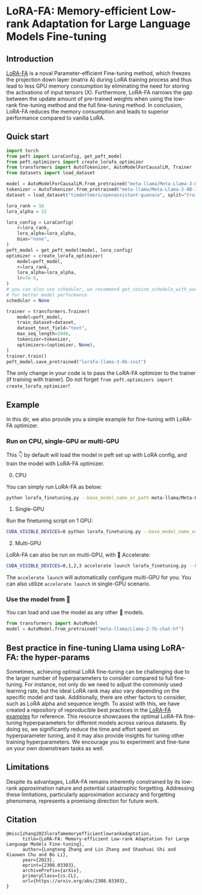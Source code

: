 # LoRA-FA: Memory-efficient Low-rank Adaptation for Large Language Models Fine-tuning

## Introduction

[LoRA-FA](https://arxiv.org/abs/2308.03303) is a noval Parameter-efficient Fine-tuning method, which freezes the projection down layer (matrix A) during LoRA training process and thus lead to less GPU memory consumption by eliminating the need for storing the activations of input tensors (X). Furthermore, LoRA-FA narrows the gap between the update amount of pre-trained weights when using the low-rank fine-tuning method and the full fine-tuning method. In conclusion, LoRA-FA reduces the memory consumption and leads to superior performance compared to vanilla LoRA.

## Quick start

```python
import torch
from peft import LoraConfig, get_peft_model
from peft.optimizers import create_lorafa_optimizer
from transformers import AutoTokenizer, AutoModelForCausalLM, Trainer
from datasets import load_dataset

model = AutoModelForCausalLM.from_pretrained("meta-llama/Meta-Llama-3-8B-Instruct")
tokenizer = AutoTokenizer.from_pretrained("meta-llama/Meta-Llama-3-8B-Instruct")
dataset = load_dataset("timdettmers/openassistant-guanaco", split="train")

lora_rank = 16
lora_alpha = 32

lora_config = LoraConfig(
    r=lora_rank,
    lora_alpha=lora_alpha,
    bias="none",
)
peft_model = get_peft_model(model, lora_config)
optimizer = create_lorafa_optimizer(
    model=peft_model,
    r=lora_rank,
    lora_alpha=lora_alpha,
    lr=7e-5,
)
# you can also use scheduler, we recommend get_cosine_schedule_with_warmup from transformers
# for better model performance
scheduler = None

trainer = transformers.Trainer(
    model=peft_model,
    train_dataset=dataset,
    dataset_text_field="text",
    max_seq_length=2048,
    tokenizer=tokenizer,
    optimizers=(optimizer, None),
)
trainer.train()
peft_model.save_pretrained("lorafa-llama-3-8b-inst")
```

The only change in your code is to pass the LoRA-FA optimizer to the trainer (if training with trainer). Do not forget `from peft.optimizers import create_lorafa_optimizer`!

## Example

In this dir, we also provide you a simple example for fine-tuning with LoRA-FA optimizer.

### Run on CPU, single-GPU or multi-GPU

This 👇 by default will load the model in peft set up with LoRA config, and train the model with LoRA-FA optimizer.

0. CPU

You can simply run LoRA-FA as below:

```bash
python lorafa_finetuning.py --base_model_name_or_path meta-llama/Meta-Llama-3-8B --dataset_name_or_path meta-math/MetaMathQA-40K --lorafa
```

1. Single-GPU

Run the finetuning script on 1 GPU:

```bash
CUDA_VISIBLE_DEVICES=0 python lorafa_finetuning.py --base_model_name_or_path meta-llama/Meta-Llama-3-8B --dataset_name_or_path meta-math/MetaMathQA-40K --lorafa
```

2. Multi-GPU

LoRA-FA can also be run on multi-GPU, with 🤗 Accelerate:

```bash
CUDA_VISIBLE_DEVICES=0,1,2,3 accelerate launch lorafa_finetuning.py --base_model_name_or_path meta-llama/Meta-Llama-3-8B --dataset_name_or_path meta-math/MetaMathQA-40K --lorafa
```

The `accelerate launch` will automatically configure multi-GPU for you. You can also utilize `accelerate launch` in single-GPU scenario.

### Use the model from 🤗
You can load and use the model as any other 🤗 models.
```python
from transformers import AutoModel
model = AutoModel.from_pretrained("meta-llama/Llama-2-7b-chat-hf")
```

## Best practice in fine-tuning Llama using LoRA-FA: the hyper-params

Sometimes, achieving optimal LoRA fine-tuning can be challenging due to the larger number of hyperparameters to consider compared to full fine-tuning. For instance, not only do we need to adjust the commonly used learning rate, but the ideal LoRA rank may also vary depending on the specific model and task. Additionally, there are other factors to consider, such as LoRA alpha and sequence length. To assist with this, we have created a repository of reproducible best practices in the [LoRA-FA examples](https://github.com/AaronZLT/lorafa) for reference. This resource showcases the optimal LoRA-FA fine-tuning hyperparameters for different models across various datasets. By doing so, we significantly reduce the time and effort spent on hyperparameter tuning, and it may also provide insights for tuning other training hyperparameters. We encourage you to experiment and fine-tune on your own downstream tasks as well.

## Limitations

Despite its advantages, LoRA-FA remains inherently constrained by its low-rank approximation nature and potential catastrophic forgetting. Addressing these limitations, particularly approximation accuracy and forgetting phenomena, represents a promising direction for future work.

## Citation
```
@misc{zhang2023lorafamemoryefficientlowrankadaptation,
      title={LoRA-FA: Memory-efficient Low-rank Adaptation for Large Language Models Fine-tuning}, 
      author={Longteng Zhang and Lin Zhang and Shaohuai Shi and Xiaowen Chu and Bo Li},
      year={2023},
      eprint={2308.03303},
      archivePrefix={arXiv},
      primaryClass={cs.CL},
      url={https://arxiv.org/abs/2308.03303}, 
}
```